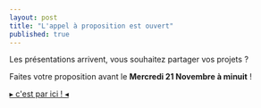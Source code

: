 ```yaml
---
layout: post
title: "L'appel à proposition est ouvert"
published: true
---
```


Les présentations arrivent, vous souhaitez partager vos projets ? 

Faites votre proposition avant le **Mercredi 21 Novembre à minuit** !

[▸ c'est par ici ! ◂](http://conf.qgis.osgeo.fr/presentation.html) 
